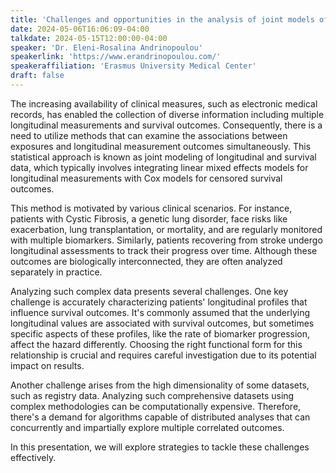 ```yaml
---
title: 'Challenges and opportunities in the analysis of joint models of longitudinal and survival data'
date: 2024-05-06T16:06:09-04:00
talkdate: 2024-05-15T12:00:00-04:00
speaker: 'Dr. Eleni-Rosalina Andrinopoulou'
speakerlink: 'https://www.erandrinopoulou.com/'
speakeraffiliation: 'Erasmus University Medical Center'
draft: false
---
```


The increasing availability of clinical measures, such as electronic medical records, has enabled the collection of diverse information including multiple longitudinal measurements and survival outcomes. Consequently, there is a need to utilize methods that can examine the associations between exposures and longitudinal measurement outcomes simultaneously. This statistical approach is known as joint modeling of longitudinal and survival data, which typically involves integrating linear mixed effects models for longitudinal measurements with Cox models for censored survival outcomes.

This method is motivated by various clinical scenarios. For instance, patients with Cystic Fibrosis, a genetic lung disorder, face risks like exacerbation, lung transplantation, or mortality, and are regularly monitored with multiple biomarkers. Similarly, patients recovering from stroke undergo longitudinal assessments to track their progress over time. Although these outcomes are biologically interconnected, they are often analyzed separately in practice.

Analyzing such complex data presents several challenges. One key challenge is accurately characterizing patients' longitudinal profiles that influence survival outcomes. It's commonly assumed that the underlying longitudinal values are associated with survival outcomes, but sometimes specific aspects of these profiles, like the rate of biomarker progression, affect the hazard differently. Choosing the right functional form for this relationship is crucial and requires careful investigation due to its potential impact on results.

Another challenge arises from the high dimensionality of some datasets, such as registry data. Analyzing such comprehensive datasets using complex methodologies can be computationally expensive. Therefore, there's a demand for algorithms capable of distributed analyses that can concurrently and impartially explore multiple correlated outcomes.

In this presentation, we will explore strategies to tackle these challenges effectively.

